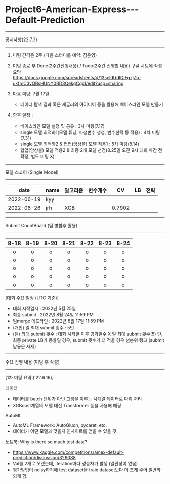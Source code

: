 # Project6-American-Express---Default-Prediction



<hr />
공지사항(22.7.3)
<hr />    

1. 미팅 간격은 2주 (다음 스터디룸 예약: 김윤영)  

2. 미팅 종료 후 Done(2주간진행내용) / Todo(2주간 진행할 내용) 구글 시트에 작성 요망      
   https://docs.google.com/spreadsheets/d/13seldUdlQIFgzjZb-ukfmC3vQBsHUNY0RD3QekgCgpI/edit?usp=sharing  
   
3. 다음 미팅: 7월 17일  
   - 데이터 탐색 결과 혹은 캐글러의 아이디어 등을 활용해 베이스라인 모델 만들기  
   
4. 향후 일정 :  
   - 베이스라인 모델 설정 및 공유 : 3차 미팅(7.17)
   - single 모델 최적화1(모델 튜닝, 파생변수 생성, 변수선택 등 적용) : 4차 미팅(7.31)
   - single 모델 최적화2 & 협업(앙상블) 모델 적용1 : 5차 미팅(8.14)
   - 협업(앙상블) 모델 적용2 & 최종 2개 모델 선정(8.25일 오전 9시 대회 마감 전 확정, 별도 미팅 X)


<hr />
모델 스코어 (Single Model)
<hr />

| date| name | 알고리즘 | 변수개수 | CV | LB | 전략 |
|-----|------|---------|---------|----|-----|-----|
| 2022-06-19 | kyy |  |  |  |  |  |
| 2022-06-26 | jrh | XGB |  | 0.7902 |  |  |


<hr />
Submit CountBoard (팀 병합후 활용)
<hr />

| 8-18 | 8-19 | 8-20 | 8-21 | 8-22 | 8-23 | 8-24 |
|:----:|:----:|:----:|:----:|:----:|:----:|:----:|
|   o  |   o  |   o  |   o  |  o   |   o  |   o  |
|   o  |   o  |   o  |   o  |  o   |   o  |   o  |
|   o  |   o  |   o  |   o  |  o   |   o  |   o  |
|   o  |   o  |   o  |   o  |  o   |   o  |   o  |
|   o  |   o  |   o  |   o  |  o   |   o  |   o  | 


[대회 주요 일정 (UTC 기준)]
- 대회 시작일시 : 2022년 5월 25일 
- 최종 submit : 2022년 8월 24일 11:59 PM
- 팀merge 데드라인 : 2022년 8월 17일 11:59 PM
- (개인) 일 최대 submit 횟수 : 5번 
- (팀) 최대 submit 횟수 : 대회 시작일 이후 경과일수 X 일 최대 submit 횟수(5)
  단, 최종 private LB가 동률일 경우, submit 횟수가 더 적을 경우 선순위 랭크 (submit 남용은 자제)
  
 
<hr />
주요 진행 내용 (미팅 후 작성)
<hr />

[1차 미팅 요약 ('22.6.19)]

데이터
- 데이터를 batch 단위가 아닌 그룹을 이루는 시계열 데이터로 다뤄 처리
- XGBoost계열의 모델 대신 Transformer 등을 사용해 매핑 

AutoML
- AutoML Framework: AutoGluon, pycaret, etc.
- 데이터가 어떤 모델과 맞을지 인사이트를 얻을 수 있을 것.

노트북: Why is there so much test data?
- https://www.kaggle.com/competitions/amex-default-prediction/discussion/329088
- Val를 2개로 쪼갰는데, iteration마다 성능차가 발생 (일관성이 없음)
- 평가방법이 noisy하기에 test dataset을 train dataset보다 더 크게 주어 일반화되게 함.

